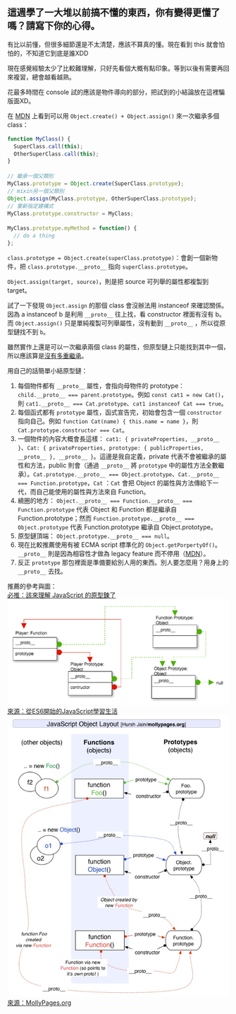 ## 這週學了一大堆以前搞不懂的東西，你有變得更懂了嗎？請寫下你的心得。

有比以前懂，但很多細節還是不太清楚，應該不算真的懂。現在看到 this 就會怕怕的，不知道它到底是誰XDD

現在感覺經驗太少了比較難理解，只好先看個大概有點印象。等到以後有需要再回來複習，總會越看越熟。

花最多時間在 console 試的應該是物件導向的部分，把試到的小結論放在這裡騙版面XD。

在 [MDN](https://developer.mozilla.org/zh-TW/docs/Web/JavaScript/Reference/Global_Objects/Object/create) 上看到可以用 `Object.create() + Object.assign()` 來一次繼承多個 class：

```JavaScript
function MyClass() {
  SuperClass.call(this);
  OtherSuperClass.call(this);
}

// 繼承一個父類別
MyClass.prototype = Object.create(SuperClass.prototype);
// mixin另一個父類別
Object.assign(MyClass.prototype, OtherSuperClass.prototype);
// 重新指定建構式
MyClass.prototype.constructor = MyClass;

MyClass.prototype.myMethod = function() {
  // do a thing
};
```

`class.prototype = Object.create(superClass.prototype)`：會創一個新物件，把 `class.prototype.__proto__` 指向 `superClass.prototype`。

`Object.assign(target, source)`，則是把 source 可列舉的屬性都複製到 target。

試了一下發現 `Object.assign` 的那個 class 會沒辦法用 instanceof 來確認關係。因為 a instanceof b 是利用 `__proto__` 往上找，看 constructor 裡面有沒有 b。而 `Object.assign()` 只是單純複製可列舉屬性，沒有動到 `__proto__` ，所以從原型鏈找不到 `b`。

雖然實作上還是可以一次繼承兩個 class 的屬性，但原型鏈上只能找到其中一個，所以應該算是[沒有多重繼承](https://developer.mozilla.org/zh-TW/docs/Web/JavaScript/Guide/Details_of_the_Object_Model#%E6%B2%92%E6%9C%89%E5%A4%9A%E7%B9%BC%E6%89%BF)。

用自己的話簡單小結原型鏈：

1. 每個物件都有 `__proto__` 屬性，會指向母物件的 prototype： `child.__proto__ === parent.prototype`。例如 `const cat1 = new Cat()`，則 `cat1.__proto__ === Cat.prototype`、`cat1 instanceof Cat === true`。 
2. 每個函式都有 `prototype` 屬性，函式宣告完，初始會包含一個 `constructor` 指向自己。例如 `function Cat(name) { this.name = name }`，則 `Cat.prototype.constructor === Cat`。
3. 一個物件的內容大概會長這樣： `cat1: { privateProperties, __proto__ }`、`Cat: { privateProperties, prototype: { publicProperties, __proto__ }, __proto__ }`。這邊是我自定義，private 代表不會被繼承的屬性和方法，public 則會（通過 `__proto__` 將 `prototype` 中的屬性方法全數繼承）。`Cat.prototype.__proto__ === Object.prototype`、`Cat.__proto__ === Function.prototype`，`Cat` ：`Cat` 會把 Object 的屬性與方法傳給下一代，而自己能使用的屬性與方法來自 Function。
4. 繞圈的地方： `Object.__proto__ === Function.__proto__ === Function.prototype` 代表 Object 和 Function 都是繼承自 Function.prototype；然而 `Function.prototype.__proto__ === Object.prototype` 代表 Function.prototype 繼承自 Object.prototype。
5. 原型鏈頂端： `Object.prototype.__proto__ === null`。
6. 現在比較推薦使用有被 ECMA script 標準化的 `Object.getPorpertyOf()`。`__proto__` 則是因為相容性才做為 legacy feature 而不停用（[MDN](https://developer.mozilla.org/en-US/docs/Web/JavaScript/Reference/Global_Objects/Object/proto)）。
7. 反正 `prototype` 那包裡面是準備要給別人用的東西。別人要怎麼用？用身上的 `__proto__` 去找。

推薦的參考與圖：  
[必推：該來理解 JavaScript 的原型鍊了](https://blog.huli.tw/2017/08/27/the-javascripts-prototype-chain/)  
![prototype](prototype_2.png)  
[來源：從ES6開始的JavaScript學習生活](https://eyesofkids.gitbooks.io/javascript-start-from-es6/content/part4/prototype.html?q=)
![prototype](jsobj.jpg)  
[來源：MollyPages.org](http://www.mollypages.org/tutorials/js.mp)  
